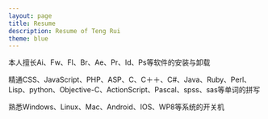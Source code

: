 ```yaml
---
layout: page
title: Resume
description: Resume of Teng Rui
theme: blue
---
```

本人擅长Ai、Fw、Fl、Br、Ae、Pr、Id、Ps等软件的安装与卸载

精通CSS、JavaScript、PHP、ASP、C、C＋＋、C#、Java、Ruby、Perl、Lisp、python、Objective-C、ActionScript、Pascal、spss、sas等单词的拼写

熟悉Windows、Linux、Mac、Android、IOS、WP8等系统的开关机

